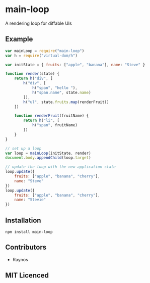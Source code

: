 # main-loop

<!--
    [![build status][1]][2]
    [![NPM version][3]][4]
    [![Coverage Status][5]][6]
    [![gemnasium Dependency Status][7]][8]
    [![Davis Dependency status][9]][10]
-->

<!-- [![browser support][11]][12] -->

A rendering loop for diffable UIs

## Example

```js
var mainLoop = require("main-loop")
var h = require("virtual-dom/h")

var initState = { fruits: ["apple", "banana"], name: "Steve" }

function render(state) {
    return h("div", [
        h("div", [
            h("span", "hello "),
            h("span.name", state.name)
        ]),
        h("ul", state.fruits.map(renderFruit))
    ])

    function renderFruit(fruitName) {
        return h("li", [
            h("span", fruitName)
        ])
    }
}

// set up a loop
var loop = mainLoop(initState, render)
document.body.appendChild(loop.target)

// update the loop with the new application state
loop.update({
    fruits: ["apple", "banana", "cherry"],
    name: "Steve"
})
loop.update({
    fruits: ["apple", "banana", "cherry"],
    name: "Stevie"
})
```

## Installation

`npm install main-loop`

## Contributors

 - Raynos

## MIT Licenced

  [1]: https://secure.travis-ci.org/Raynos/main-loop.png
  [2]: https://travis-ci.org/Raynos/main-loop
  [3]: https://badge.fury.io/js/main-loop.png
  [4]: https://badge.fury.io/js/main-loop
  [5]: https://coveralls.io/repos/Raynos/main-loop/badge.png
  [6]: https://coveralls.io/r/Raynos/main-loop
  [7]: https://gemnasium.com/Raynos/main-loop.png
  [8]: https://gemnasium.com/Raynos/main-loop
  [9]: https://david-dm.org/Raynos/main-loop.png
  [10]: https://david-dm.org/Raynos/main-loop
  [11]: https://ci.testling.com/Raynos/main-loop.png
  [12]: https://ci.testling.com/Raynos/main-loop
